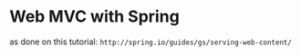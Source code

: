 # Web MVC with Spring #

as done on this tutorial: `http://spring.io/guides/gs/serving-web-content/`
